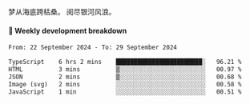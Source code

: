 梦从海底跨枯桑。
阅尽银河风浪。


#### 📝 Weekly development breakdown

<!--START_SECTION:waka-->

```txt
From: 22 September 2024 - To: 29 September 2024

TypeScript    6 hrs 2 mins    ████████████████████████░   96.21 %
HTML          3 mins          ▒░░░░░░░░░░░░░░░░░░░░░░░░   00.97 %
JSON          2 mins          ▒░░░░░░░░░░░░░░░░░░░░░░░░   00.68 %
Image (svg)   2 mins          ░░░░░░░░░░░░░░░░░░░░░░░░░   00.58 %
JavaScript    1 min           ░░░░░░░░░░░░░░░░░░░░░░░░░   00.51 %
```

<!--END_SECTION:waka-->




